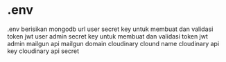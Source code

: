 # .env
.env berisikan
mongodb url
user secret key untuk membuat dan validasi token jwt user
admin secret key untuk membuat dan validasi token jwt admin
mailgun api
mailgun domain
cloudinary clound name
cloudinary api key
cloudinary api secret
